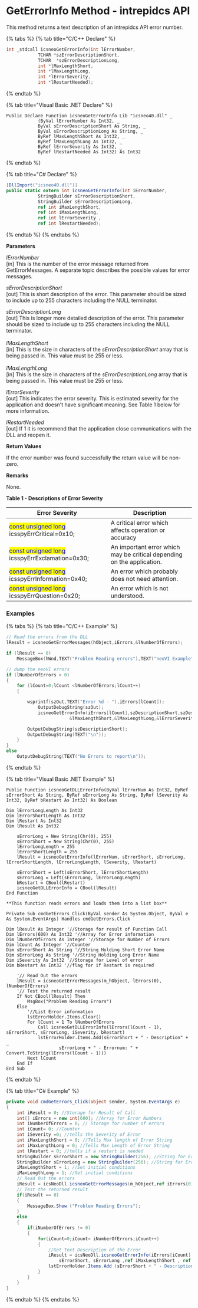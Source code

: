 # GetErrorInfo Method - intrepidcs API

This method returns a text description of an intrepidcs API error number.

{% tabs %}
{% tab title="C/C++ Declare" %}
```cpp
int _stdcall icsneoGetErrorInfo(int lErrorNumber, 
            TCHAR *szErrorDescriptionShort,  
            TCHAR  *szErrorDescriptionLong,
            int *lMaxLengthShort,
            int *lMaxLengthLong,
            int *lErrorSeverity,
            int *lRestartNeeded);
```
{% endtab %}

{% tab title="Visual Basic .NET Declare" %}
```vbnet
Public Declare Function icsneoGetErrorInfo Lib "icsneo40.dll" _
            (ByVal lErrorNumber As Int32, _
            ByVal sErrorDescriptionShort As String, _
            ByVal sErrorDescriptionLong As String, _
            ByRef lMaxLengthShort As Int32, _
            ByRef lMaxLengthLong As Int32, _
            ByRef lErrorSeverity As Int32, _
            ByRef lRestartNeeded As Int32) As Int32
```
{% endtab %}

{% tab title="C# Declare" %}
```csharp
[DllImport("icsneo40.dll")]
public static extern int icsneoGetErrorInfo(int iErrorNumber,
            StringBuilder sErrorDescriptionShort, 
            StringBuilder sErrorDescriptionLong, 
            ref int iMaxLengthShort, 
            ref int iMaxLengthLong, 
            ref int lErrorSeverity , 
            ref int lRestartNeeded);
```
{% endtab %}
{% endtabs %}

**Parameters**

_lErrorNumber_\
\[in] This is the number of the error message returned from GetErrorMessages. A separate topic describes the possible values for error messages.

_sErrorDescriptionShort_\
\[out] This is short description of the error. This parameter should be sized to include up to 255 characters including the NULL terminator.

_sErrorDescriptionLong_\
\[out] This is longer more detailed description of the error. This parameter should be sized to include up to 255 characters including the NULL terminator.\
\
_lMaxLengthShort_\
\[in] This is the size in characters of the _sErrorDescriptionShort_ array that is being passed in. This value must be 255 or less.\
\
_lMaxLengthLong_\
\[in] This is the size in characters of the _sErrorDescriptionLong_ array that is being passed in. This value must be 255 or less.

_lErrorSeverity_\
\[out] This indicates the error severity. This is estimated severity for the application and doesn't have significant meaning. See Table 1 below for more information.

_lRestartNeeded_\
\[out] If 1 it is recommend that the application close communications with the DLL and reopen it.

**Return Values**

If the error number was found successfully the return value will be non-zero.

**Remarks**

None.

**Table 1 - Descriptions of Error Severity**

| Error Severity                                                                  | Description                                                            |
| ------------------------------------------------------------------------------- | ---------------------------------------------------------------------- |
| <mark style="color:blue;">const unsigned long</mark> icsspyErrCritical=0x10;    | A critical error which affects operation or accuracy                   |
| <mark style="color:blue;">const unsigned long</mark> icsspyErrExclamation=0x30; | An important error which may be critical depending on the application. |
| <mark style="color:blue;">const unsigned long</mark> icsspyErrInformation=0x40; | An error which probably does not need attention.                       |
| <mark style="color:blue;">const unsigned long</mark> icsspyErrQuestion=0x20;    | An error which is not understood.                                      |

### Examples

{% tabs %}
{% tab title="C/C++ Example" %}
```cpp
// Read the errors from the DLL
lResult = icsneoGetErrorMessages(hObject,iErrors,&lNumberOfErrors);

if (lResult == 0)
    MessageBox(hWnd,TEXT("Problem Reading errors"),TEXT("neoVI Example"),0);

// dump the neoVI errors
if (lNumberOfErrors > 0)
{
    for (lCount=0;lCount <lNumberOfErrors;lCount++)
    {

        wsprintf(szOut,TEXT("Error %d - "),iErrors[lCount]);
            OutputDebugString(szOut);
            icsneoGetErrorInfo(iErrors[lCount],szDescriptionShort,szDescriptionLong,
                        &lMaxLengthShort,&lMaxLengthLong,&lErrorSeverity,&lRestartNeeded);

        OutputDebugString(szDescriptionShort);
        OutputDebugString(TEXT("\n"));
    }
}
else
    OutputDebugString(TEXT("No Errors to report\n"));
```
{% endtab %}

{% tab title="Visual Basic .NET Example" %}
```vbnet
Public Function icsneoGetDLLErrorInfo(ByVal lErrorNum As Int32, ByRef sErrorShort As String, ByRef sErrorLong As String, ByRef lSeverity As Int32, ByRef bRestart As Int32) As Boolean

Dim lErrorLongLength As Int32
Dim lErrorShortLength As Int32
Dim lRestart As Int32
Dim lResult As Int32

    sErrorLong = New String(Chr(0), 255)
    sErrorShort = New String(Chr(0), 255)
    lErrorLongLength = 255
    lErrorShortLength = 255
    lResult = icsneoGetErrorInfo(lErrorNum, sErrorShort, sErrorLong, lErrorShortLength, lErrorLongLength, lSeverity, lRestart)

    sErrorShort = Left(sErrorShort, lErrorShortLength)
    sErrorLong = Left(sErrorLong, lErrorLongLength)
    bRestart = CBool(lRestart)
    icsneoGetDLLErrorInfo = CBool(lResult)
End Function

**This function reads errors and loads them into a list box**

Private Sub cmdGetErrors_Click(ByVal sender As System.Object, ByVal e As System.EventArgs) Handles cmdGetErrors.Click

Dim lResult As Integer '//Storage for result of Function Call
Dim lErrors(600) As Int32 '//Array for Error information
Dim lNumberOfErrors As Integer '//Storage for Number of Errors
Dim lCount As Integer '//Counter
Dim sErrorShort As String '//String Holding Short Error Name
Dim sErrorLong As String '//String Holding Long Error Name
Dim iSeverity As Int32 '//Storage for Level of error
Dim bRestart As Int32 '//flag for if Restart is required

    '// Read Out the errors
    lResult = icsneoGetErrorMessages(m_hObject, lErrors(0), lNumberOfErrors)
    '// Test the returned result
    If Not CBool(lResult) Then
        MsgBox("Problem Reading Errors")
    Else
        '//List Error information
        lstErrorHolder.Items.Clear()
        For lCount = 1 To lNumberOfErrors
            Call icsneoGetDLLErrorInfo(lErrors(lCount - 1), sErrorShort, sErrorLong, iSeverity, bRestart)
            lstErrorHolder.Items.Add(sErrorShort + " - Description" + _
                    sErrorLong + " - Errornum: " + Convert.ToString(lErrors(lCount - 1)))
        Next lCount
    End If
End Sub
```
{% endtab %}

{% tab title="C# Example" %}
```csharp
private void cmdGetErrors_Click(object sender, System.EventArgs e)
{
    int iResult = 0; //Storage for Result of Call
    int[] iErrors = new int[600]; //Array for Error Numbers
    int iNumberOfErrors = 0; // Storage for number of errors
    int iCount= 0; //Counter
    int iSeverity =0; //tells the Severity of Error
    int iMaxLengthShort = 0; //Tells Max length of Error String
    int iMaxLengthLong = 0; //Tells Max Length of Error String
    int lRestart = 0; //tells if a restart is needed
    StringBuilder sErrorShort = new StringBuilder(256); //String for Error
    StringBuilder sErrorLong = new StringBuilder(256); //String for Error
    iMaxLengthShort = 1; //Set initial conditions
    iMaxLengthLong = 1; //Set initial conditions
    // Read Out the errors
    iResult = icsNeoDll.icsneoGetErrorMessages(m_hObject,ref iErrors[0],ref iNumberOfErrors);
    // Test the returned result
    if(iResult == 0)
    {
        MessageBox.Show ("Problem Reading Errors");
    }
    else
    {
        if(iNumberOfErrors != 0)
        {
            for(iCount=0;iCount< iNumberOfErrors;iCount++)
            {
                //Get Text Description of the Error
                iResult = icsNeoDll.icsneoGetErrorInfo(iErrors[iCount],
                    sErrorShort, sErrorLong ,ref iMaxLengthShort , ref iMaxLengthLong, ref iSeverity,ref lRestart);
                lstErrorHolder.Items.Add (sErrorShort + " - Description " + sErrorLong + " - Errornum: " + iErrors[iCount]);
            }
        }
    }
}
```
{% endtab %}
{% endtabs %}
